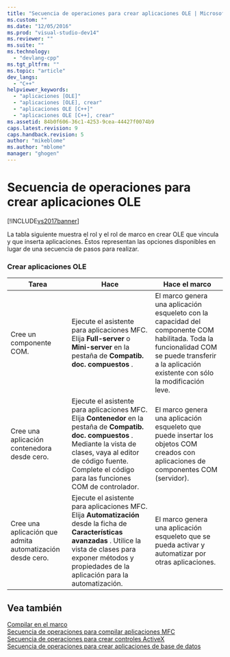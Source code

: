 ```yaml
---
title: "Secuencia de operaciones para crear aplicaciones OLE | Microsoft Docs"
ms.custom: ""
ms.date: "12/05/2016"
ms.prod: "visual-studio-dev14"
ms.reviewer: ""
ms.suite: ""
ms.technology: 
  - "devlang-cpp"
ms.tgt_pltfrm: ""
ms.topic: "article"
dev_langs: 
  - "C++"
helpviewer_keywords: 
  - "aplicaciones [OLE]"
  - "aplicaciones [OLE], crear"
  - "aplicaciones OLE [C++]"
  - "aplicaciones OLE [C++], crear"
ms.assetid: 84b0f606-36c1-4253-9cea-44427f0074b9
caps.latest.revision: 9
caps.handback.revision: 5
author: "mikeblome"
ms.author: "mblome"
manager: "ghogen"
---
```

# Secuencia de operaciones para crear aplicaciones OLE
[!INCLUDE[vs2017banner](../assembler/inline/includes/vs2017banner.md)]

La tabla siguiente muestra el rol y el rol de marco en crear OLE que vincula y que inserta aplicaciones.  Éstos representan las opciones disponibles en lugar de una secuencia de pasos para realizar.  
  
### Crear aplicaciones OLE  
  
|Tarea|Hace|Hace el marco|  
|-----------|----------|-------------------|  
|Cree un componente COM.|Ejecute el asistente para aplicaciones MFC.  Elija **Full\-server** o **Mini\-server** en la pestaña de **Compatib. doc. compuestos** .|El marco genera una aplicación esqueleto con la capacidad del componente COM habilitada.  Toda la funcionalidad COM se puede transferir a la aplicación existente con sólo la modificación leve.|  
|Cree una aplicación contenedora desde cero.|Ejecute el asistente para aplicaciones MFC.  Elija **Contenedor** en la pestaña de **Compatib. doc. compuestos** .  Mediante la vista de clases, vaya al editor de código fuente.  Complete el código para las funciones COM de controlador.|El marco genera una aplicación esqueleto que puede insertar los objetos COM creados con aplicaciones de componentes COM \(servidor\).|  
|Cree una aplicación que admita automatización desde cero.|Ejecute el asistente para aplicaciones MFC.  Elija **Automatización** desde la ficha de **Características avanzadas** .  Utilice la vista de clases para exponer métodos y propiedades de la aplicación para la automatización.|El marco genera una aplicación esqueleto que se pueda activar y automatizar por otras aplicaciones.|  
  
## Vea también  
 [Compilar en el marco](../mfc/building-on-the-framework.md)   
 [Secuencia de operaciones para compilar aplicaciones MFC](../mfc/sequence-of-operations-for-building-mfc-applications.md)   
 [Secuencia de operaciones para crear controles ActiveX](../mfc/sequence-of-operations-for-creating-activex-controls.md)   
 [Secuencia de operaciones para crear aplicaciones de base de datos](../mfc/sequence-of-operations-for-creating-database-applications.md)